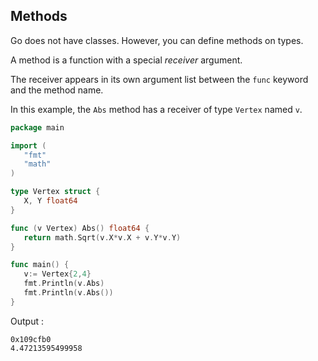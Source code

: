 ## Methods

Go does not have classes. However, you can define methods on types.

A method is a function with a special *receiver* argument.

The receiver appears in its own argument list between the `func` keyword and the method name.

In this example, the `Abs` method has a receiver of type `Vertex` named `v`.

```go
package main

import (
   "fmt"
   "math"
)

type Vertex struct {
   X, Y float64
}

func (v Vertex) Abs() float64 {
   return math.Sqrt(v.X*v.X + v.Y*v.Y)
}

func main() {
   v:= Vertex{2,4}
   fmt.Println(v.Abs)
   fmt.Println(v.Abs())
}
```

Output :

```
0x109cfb0
4.47213595499958
```

